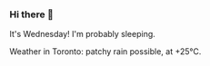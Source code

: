 ### Hi there :wave:

It's Wednesday! I'm probably sleeping.

Weather in Toronto: patchy rain possible, at +25°C.
